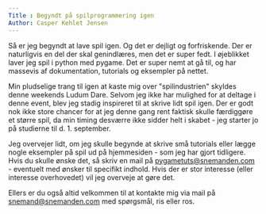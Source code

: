 ```yaml
---
Title : Begyndt på spilprogrammering igen
Author: Casper Kehlet Jensen
---
```


Så er jeg begyndt at lave spil igen. Og det er dejligt og forfriskende. Der er naturligvis en del der skal genindlæres, men det er super fedt. I øjeblikket laver jeg spil i python med pygame. Det er super nemt at gå til, og har massevis af dokumentation, tutorials og eksempler på nettet.

Min pludselige trang til igen at kaste mig over "spilindustrien" skyldes denne weekends Ludum Dare. Selvom jeg ikke har mulighed for at deltage i denne event, blev jeg stadig inspireret til at skrive lidt spil igen. Der er godt nok ikke store chancer for at jeg denne gang rent faktisk skulle færdiggøre et større spil, da min timing desværre ikke sidder helt i skabet - jeg starter jo på studierne til d. 1. september.

Jeg overvejer lidt, om jeg skulle begynde at skrive små tutorials eller lægge nogle eksempler på spil ud på hjemmesiden - som jeg har gjort tidligere. Hvis du skulle ønske det, så skriv en mail på <a href="mailto:pygametuts@snemanden.com">pygametuts@snemanden.com</a> - eventuelt med ønsker til specifikt indhold. Hvis der er stor interesse (eller interesse overhovedet) vil jeg overveje at gøre det.

Ellers er du også altid velkommen til at kontakte mig via mail på <a href="mailto:snemand@snemanden.com">snemand@snemanden.com</a> med spørgsmål, ris eller ros.